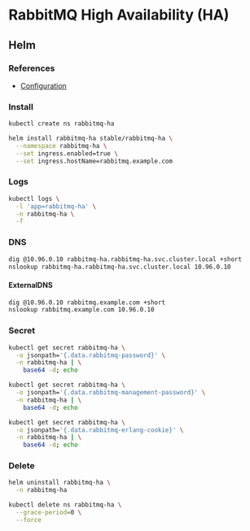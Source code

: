 # RabbitMQ High Availability (HA)

## Helm

### References

- [Configuration](https://github.com/helm/charts/tree/master/stable/rabbitmq-ha#configuration)

### Install

```sh
kubectl create ns rabbitmq-ha
```

```sh
helm install rabbitmq-ha stable/rabbitmq-ha \
  --namespace rabbitmq-ha \
  --set ingress.enabled=true \
  --set ingress.hostName=rabbitmq.example.com
```

### Logs

```sh
kubectl logs \
  -l 'app=rabbitmq-ha' \
  -n rabbitmq-ha \
  -f
```

### DNS

```sh
dig @10.96.0.10 rabbitmq-ha.rabbitmq-ha.svc.cluster.local +short
nslookup rabbitmq-ha.rabbitmq-ha.svc.cluster.local 10.96.0.10
```

#### ExternalDNS

```sh
dig @10.96.0.10 rabbitmq.example.com +short
nslookup rabbitmq.example.com 10.96.0.10
```

### Secret

```sh
kubectl get secret rabbitmq-ha \
  -o jsonpath='{.data.rabbitmq-password}' \
  -n rabbitmq-ha | \
    base64 -d; echo

kubectl get secret rabbitmq-ha \
  -o jsonpath='{.data.rabbitmq-management-password}' \
  -n rabbitmq-ha | \
    base64 -d; echo

kubectl get secret rabbitmq-ha \
  -o jsonpath='{.data.rabbitmq-erlang-cookie}' \
  -n rabbitmq-ha | \
    base64 -d; echo
```

### Delete

```sh
helm uninstall rabbitmq-ha \
  -n rabbitmq-ha

kubectl delete ns rabbitmq-ha \
  --grace-period=0 \
  --force
```
